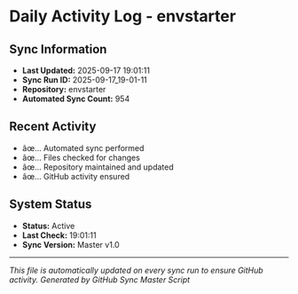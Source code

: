 ﻿# Daily Activity Log - envstarter

## Sync Information
- **Last Updated:** 2025-09-17 19:01:11
- **Sync Run ID:** 2025-09-17_19-01-11
- **Repository:** envstarter
- **Automated Sync Count:** 954

## Recent Activity
- âœ… Automated sync performed
- âœ… Files checked for changes
- âœ… Repository maintained and updated
- âœ… GitHub activity ensured

## System Status
- **Status:** Active
- **Last Check:** 19:01:11
- **Sync Version:** Master v1.0

---
*This file is automatically updated on every sync run to ensure GitHub activity.*
*Generated by GitHub Sync Master Script*
